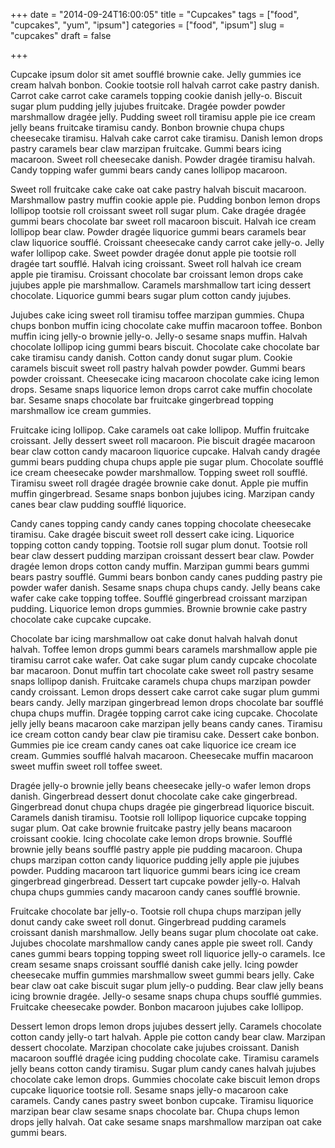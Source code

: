 +++
date = "2014-09-24T16:00:05"
title = "Cupcakes"
tags = ["food", "cupcakes", "yum", "ipsum"]
categories = ["food", "ipsum"]
slug = "cupcakes"
draft = false

+++

Cupcake ipsum dolor sit amet soufflé brownie cake. Jelly gummies ice cream halvah bonbon. Cookie tootsie roll halvah carrot cake pastry danish. Carrot cake carrot cake caramels topping cookie danish jelly-o. Biscuit sugar plum pudding jelly jujubes fruitcake. Dragée powder powder marshmallow dragée jelly. Pudding sweet roll tiramisu apple pie ice cream jelly beans fruitcake tiramisu candy. Bonbon brownie chupa chups cheesecake tiramisu. Halvah cake carrot cake tiramisu. Danish lemon drops pastry caramels bear claw marzipan fruitcake. Gummi bears icing macaroon. Sweet roll cheesecake danish. Powder dragée tiramisu halvah. Candy topping wafer gummi bears candy canes lollipop macaroon.

Sweet roll fruitcake cake cake oat cake pastry halvah biscuit macaroon. Marshmallow pastry muffin cookie apple pie. Pudding bonbon lemon drops lollipop tootsie roll croissant sweet roll sugar plum. Cake dragée dragée gummi bears chocolate bar sweet roll macaroon biscuit. Halvah ice cream lollipop bear claw. Powder dragée liquorice gummi bears caramels bear claw liquorice soufflé. Croissant cheesecake candy carrot cake jelly-o. Jelly wafer lollipop cake. Sweet powder dragée donut apple pie tootsie roll dragée tart soufflé. Halvah icing croissant. Sweet roll halvah ice cream apple pie tiramisu. Croissant chocolate bar croissant lemon drops cake jujubes apple pie marshmallow. Caramels marshmallow tart icing dessert chocolate. Liquorice gummi bears sugar plum cotton candy jujubes.

Jujubes cake icing sweet roll tiramisu toffee marzipan gummies. Chupa chups bonbon muffin icing chocolate cake muffin macaroon toffee. Bonbon muffin icing jelly-o brownie jelly-o. Jelly-o sesame snaps muffin. Halvah chocolate lollipop icing gummi bears biscuit. Chocolate cake chocolate bar cake tiramisu candy danish. Cotton candy donut sugar plum. Cookie caramels biscuit sweet roll pastry halvah powder powder. Gummi bears powder croissant. Cheesecake icing macaroon chocolate cake icing lemon drops. Sesame snaps liquorice lemon drops carrot cake muffin chocolate bar. Sesame snaps chocolate bar fruitcake gingerbread topping marshmallow ice cream gummies.

Fruitcake icing lollipop. Cake caramels oat cake lollipop. Muffin fruitcake croissant. Jelly dessert sweet roll macaroon. Pie biscuit dragée macaroon bear claw cotton candy macaroon liquorice cupcake. Halvah candy dragée gummi bears pudding chupa chups apple pie sugar plum. Chocolate soufflé ice cream cheesecake powder marshmallow. Topping sweet roll soufflé. Tiramisu sweet roll dragée dragée brownie cake donut. Apple pie muffin muffin gingerbread. Sesame snaps bonbon jujubes icing. Marzipan candy canes bear claw pudding soufflé liquorice.

Candy canes topping candy candy canes topping chocolate cheesecake tiramisu. Cake dragée biscuit sweet roll dessert cake icing. Liquorice topping cotton candy topping. Tootsie roll sugar plum donut. Tootsie roll bear claw dessert pudding marzipan croissant dessert bear claw. Powder dragée lemon drops cotton candy muffin. Marzipan gummi bears gummi bears pastry soufflé. Gummi bears bonbon candy canes pudding pastry pie powder wafer danish. Sesame snaps chupa chups candy. Jelly beans cake wafer cake cake topping toffee. Soufflé gingerbread croissant marzipan pudding. Liquorice lemon drops gummies. Brownie brownie cake pastry chocolate cake cupcake cupcake.

Chocolate bar icing marshmallow oat cake donut halvah halvah donut halvah. Toffee lemon drops gummi bears caramels marshmallow apple pie tiramisu carrot cake wafer. Oat cake sugar plum candy cupcake chocolate bar macaroon. Donut muffin tart chocolate cake sweet roll pastry sesame snaps lollipop danish. Fruitcake caramels chupa chups marzipan powder candy croissant. Lemon drops dessert cake carrot cake sugar plum gummi bears candy. Jelly marzipan gingerbread lemon drops chocolate bar soufflé chupa chups muffin. Dragée topping carrot cake icing cupcake. Chocolate jelly jelly beans macaroon cake marzipan jelly beans candy canes. Tiramisu ice cream cotton candy bear claw pie tiramisu cake. Dessert cake bonbon. Gummies pie ice cream candy canes oat cake liquorice ice cream ice cream. Gummies soufflé halvah macaroon. Cheesecake muffin macaroon sweet muffin sweet roll toffee sweet.

Dragée jelly-o brownie jelly beans cheesecake jelly-o wafer lemon drops danish. Gingerbread dessert donut chocolate cake cake gingerbread. Gingerbread donut chupa chups dragée pie gingerbread liquorice biscuit. Caramels danish tiramisu. Tootsie roll lollipop liquorice cupcake topping sugar plum. Oat cake brownie fruitcake pastry jelly beans macaroon croissant cookie. Icing chocolate cake lemon drops brownie. Soufflé brownie jelly beans soufflé pastry apple pie pudding macaroon. Chupa chups marzipan cotton candy liquorice pudding jelly apple pie jujubes powder. Pudding macaroon tart liquorice gummi bears icing ice cream gingerbread gingerbread. Dessert tart cupcake powder jelly-o. Halvah chupa chups gummies candy macaroon candy canes soufflé brownie.

Fruitcake chocolate bar jelly-o. Tootsie roll chupa chups marzipan jelly donut candy cake sweet roll donut. Gingerbread pudding caramels croissant danish marshmallow. Jelly beans sugar plum chocolate oat cake. Jujubes chocolate marshmallow candy canes apple pie sweet roll. Candy canes gummi bears topping topping sweet roll liquorice jelly-o caramels. Ice cream sesame snaps croissant soufflé danish cake jelly. Icing powder cheesecake muffin gummies marshmallow sweet gummi bears jelly. Cake bear claw oat cake biscuit sugar plum jelly-o pudding. Bear claw jelly beans icing brownie dragée. Jelly-o sesame snaps chupa chups soufflé gummies. Fruitcake cheesecake powder. Bonbon macaroon jujubes cake lollipop.

Dessert lemon drops lemon drops jujubes dessert jelly. Caramels chocolate cotton candy jelly-o tart halvah. Apple pie cotton candy bear claw. Marzipan dessert chocolate. Marzipan chocolate cake jujubes croissant. Danish macaroon soufflé dragée icing pudding chocolate cake. Tiramisu caramels jelly beans cotton candy tiramisu. Sugar plum candy canes halvah jujubes chocolate cake lemon drops. Gummies chocolate cake biscuit lemon drops cupcake liquorice tootsie roll. Sesame snaps jelly-o macaroon cake caramels. Candy canes pastry sweet bonbon cupcake. Tiramisu liquorice marzipan bear claw sesame snaps chocolate bar. Chupa chups lemon drops jelly halvah. Oat cake sesame snaps marshmallow marzipan oat cake gummi bears.